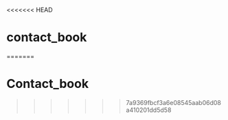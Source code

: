 <<<<<<< HEAD
# contact_book
=======
# Contact_book
>>>>>>> 7a9369fbcf3a6e08545aab06d08a410201dd5d58
